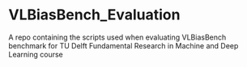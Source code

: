 # VLBiasBench_Evaluation
A repo containing the scripts used when evaluating VLBiasBench benchmark for TU Delft Fundamental Research in Machine and Deep Learning course
